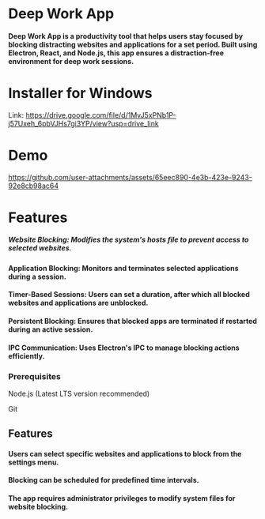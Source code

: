 # Deep Work App

  

#### Deep Work App is a productivity tool that helps users stay focused by blocking distracting websites and applications for a set period. Built using Electron, React, and Node.js, this app ensures a distraction-free environment for deep work sessions.

# Installer for Windows
Link: https://drive.google.com/file/d/1MvJ5xPNb1P-j57Uxeh_6pbVJHs7gi3YP/view?usp=drive_link


# Demo

https://github.com/user-attachments/assets/65eec890-4e3b-423e-9243-92e8cb98ac64
  

# Features

  

##### Website Blocking: Modifies the system's hosts file to prevent access to selected websites.

  

#### Application Blocking: Monitors and terminates selected applications during a session.

  

#### Timer-Based Sessions: Users can set a duration, after which all blocked websites and applications are unblocked.

  

#### Persistent Blocking: Ensures that blocked apps are terminated if restarted during an active session.

  

 #### IPC Communication: Uses Electron's IPC to manage blocking actions efficiently.

  

### Prerequisites

  

Node.js (Latest LTS version recommended)

  

Git



## Features 

  

#### Users can select specific websites and applications to block from the settings menu.

  

#### Blocking can be scheduled for predefined time intervals.

  

#### The app requires administrator privileges to modify system files for website blocking.
